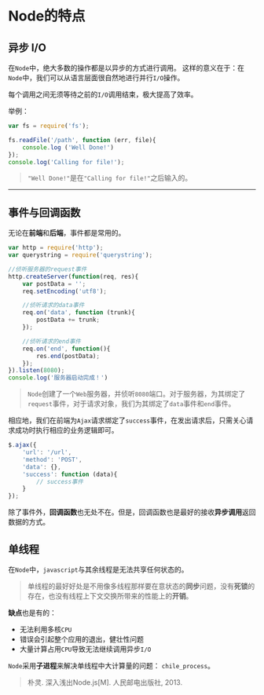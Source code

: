 # Node的特点

## 异步 I/O

在`Node`中，绝大多数的操作都是以异步的方式进行调用。 这样的意义在于：在`Node`中，我们可以从语言层面很自然地进行并行`I/O`操作。

每个调用之间无须等待之前的`I/O`调用结束，极大提高了效率。

举例：

```javascript
var fs = require('fs');

fs.readFile('/path', function (err, file){
    console.log ('Well Done!')
});
console.log('Calling for file!');
```

> `"Well Done!"`是在`"Calling for file!"`之后输入的。

--------

## 事件与回调函数

无论在**前端**和**后端**，事件都是常用的。

```javascript
var http = require('http');
var querystring = require('querystring');

//侦听服务器的request事件
http.createServer(function(req, res){
    var postData = '';
    req.setEncoding('utf8');

    //侦听请求的data事件
    req.on('data', function (trunk){
        postData += trunk;
    });

    //侦听请求的end事件
    req.on('end', function(){
        res.end(postData);
    });
}).listen(8080);
console.log('服务器启动完成！')
```

> `Node`创建了一个`Web`服务器，并侦听`8080`端口。对于服务器，为其绑定了`request`事件，对于请求对象，我们为其绑定了`data`事件和`end`事件。

相应地，我们在前端为`Ajax`请求绑定了`success`事件，在发出请求后，只需关心请求成功时执行相应的业务逻辑即可。

```javascript
$.ajax({
    'url': '/url',
    'method': 'POST',
    'data': {},
    'success': function (data){
        // success事件
    } 
});
```

除了事件外，**回调函数**也无处不在。但是，回调函数也是最好的接收**异步调用**返回数据的方式。

## 单线程

在`Node`中，`javascript`与其余线程是无法共享任何状态的。

> 单线程的最好好处是不用像多线程那样要在意状态的**同步**问题，没有**死锁**的存在，也没有线程上下文交换所带来的性能上的**开销**。

**缺点**也是有的：

+ 无法利用多核`CPU`
+ 错误会引起整个应用的退出，健壮性问题
+ 大量计算占用`CPU`导致无法继续调用异步`I/O`

`Node`采用**子进程**来解决单线程中大计算量的问题： `chile_process`。

> 朴灵. 深入浅出Node.js[M]. 人民邮电出版社, 2013.